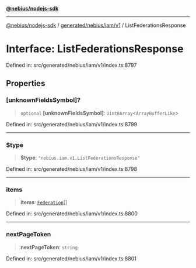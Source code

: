 [**@nebius/nodejs-sdk**](../../../../../README.md)

---

[@nebius/nodejs-sdk](../../../../../README.md) / [generated/nebius/iam/v1](../README.md) / ListFederationsResponse

# Interface: ListFederationsResponse

Defined in: src/generated/nebius/iam/v1/index.ts:8797

## Properties

### \[unknownFieldsSymbol\]?

> `optional` **\[unknownFieldsSymbol\]**: `Uint8Array`\<`ArrayBufferLike`\>

Defined in: src/generated/nebius/iam/v1/index.ts:8799

---

### $type

> **$type**: `"nebius.iam.v1.ListFederationsResponse"`

Defined in: src/generated/nebius/iam/v1/index.ts:8798

---

### items

> **items**: [`Federation`](Federation.md)[]

Defined in: src/generated/nebius/iam/v1/index.ts:8800

---

### nextPageToken

> **nextPageToken**: `string`

Defined in: src/generated/nebius/iam/v1/index.ts:8801
